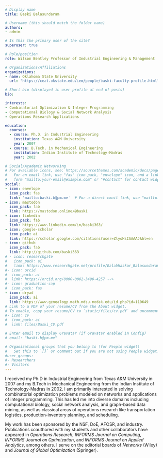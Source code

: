 ```yaml
---
# Display name
title: Baski Balasundaram

# Username (this should match the folder name)
authors:
- admin

# Is this the primary user of the site?
superuser: true

# Role/position
role: Wilson Bentley Professor of Industrial Engineering & Management

# Organizations/Affiliations
organizations:
- name: Oklahoma State University
  url: "https://ceat.okstate.edu/iem/people/baski-faculty-profile.html"

# Short bio (displayed in user profile at end of posts)
bio: 

interests:
- Combinatorial Optimization & Integer Programming
- Computational Biology & Social Network Analysis
- Operations Research Applications

education:
  courses:
  - course: Ph.D. in Industrial Engineering
    institution: Texas A&M University
    year: 2007
  - course: B.Tech. in Mechanical Engineering
    institution: Indian Institute of Technology-Madras
    year: 2002

# Social/Academic Networking
# For available icons, see: https://sourcethemes.com/academic/docs/page-builder/#icons
#   For an email link, use "fas" icon pack, "envelope" icon, and a link in the
#   form "mailto:your-email@example.com" or "#contact" for contact widget.
social:
- icon: envelope
  icon_pack: fas
  link: 'mailto:baski.b@pm.me'  # For a direct email link, use "mailto:test@example.org".
- icon: mastodon
  icon_pack: fab
  link: https://mastodon.online/@baski
- icon: linkedin
  icon_pack: fab
  link: https://www.linkedin.com/in/baski363/
- icon: google-scholar
  icon_pack: ai
  link: https://scholar.google.com/citations?user=ZlyoHsIAAAAJ&hl=en
- icon: github
  icon_pack: fab
  link: http://github.com/baski363
# - icon: researchgate
#   icon_pack: ai
#   link: https://www.researchgate.net/profile/Balabhaskar_Balasundaram
#- icon: orcid
#  icon_pack: ai
#  link: https://orcid.org/0000-0002-3490-4257 -->
#- icon: graduation-cap
#  icon_pack: fas
- icon: dryad
  icon_pack: ai
  link: https://www.genealogy.math.ndsu.nodak.edu/id.php?id=110649
# Link to a PDF of your resume/CV from the About widget.
# To enable, copy your resume/CV to `static/files/cv.pdf` and uncomment the lines below.
#- icon: cv
#  icon_pack: ai
#  link: files/Baski_CV.pdf

# Enter email to display Gravatar (if Gravatar enabled in Config)
# email: "baski.b@pm.me"

# Organizational groups that you belong to (for People widget)
#   Set this to `[]` or comment out if you are not using People widget.
#user_groups:
#- Researchers
#- Visitors
---
```


I received my Ph.D in Industrial Engineering from Texas A&M University in 2007 and my B.Tech in Mechanical Engineering from the Indian Institute of Technology-Madras in 2002. I am primarily interested in solving combinatorial optimization problems modeled on networks and applications of integer programming. This has led me into diverse domains including computational biology, social network analysis, and graph-based data mining, as well as classical areas of operations research like transportation logistics, production-inventory planning, and scheduling. 

My work has been sponsored by the NSF, DoE, AFOSR, and industry. Publications coauthored with my students and other collaborators have appeared in _Operations Research_, _INFORMS Journal on Computing_, _INFORMS Journal on Optimization_, and _INFORMS Journal on Applied Analytics_, among others. I serve on the editorial boards of _Networks_ (Wiley) and _Journal of Global Optimization_ (Springer).
